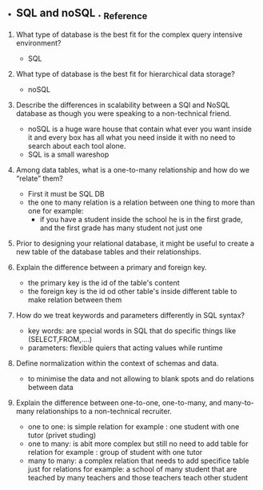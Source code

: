 - ## SQL and noSQL   .  [<sub>    Reference </sub>](https://www.youtube.com/watch?v=ZS_kXvOeQ5Y)

 1. What type of database is the best fit for the complex query intensive environment?
    - SQL

 2. What type of database is the best fit for hierarchical data storage?
    - noSQL
 3. Describe the differences in scalability between a SQl and NoSQL database as though you were speaking to a non-technical friend.
    - noSQL is a huge ware house that contain what ever you want inside it and every box has all what you need inside it with no need to search about each tool alone.
    - SQL is a small wareshop 

 4. Among data tables, what is a one-to-many relationship and how do we “relate” them?
    - First it must be SQL DB
    - the one to many relation is a relation between one thing to more than one for example:
       - if you have a student inside the school he is in the first grade, and the first grade has many student not just one

 5. Prior to designing your relational database, it might be useful to create a new table of the database tables and their relationships.

 6. Explain the difference between a primary and foreign key.
    - the primary key is the id of the table's content 
    - the foreign key is the id od other table's inside different table to make relation between them
 7. How do we treat keywords and parameters differently in SQL syntax?
    - key words: are special words in SQL that do specific things like (SELECT,FROM,....)
    - parameters: flexible quiers that acting values while runtime
 8. Define normalization within the context of schemas and data.
    - to minimise the data and not allowing to blank spots and do relations between data
 9. Explain the difference between one-to-one, one-to-many, and many-to-many relationships to a non-technical recruiter.
    - one to one: is simple relation for example : one student with one tutor (privet studing)
    - one to many: is abit more complex but still no need to add table for relation for example : group of student with one tutor 
    - many to many: a complex relation that needs to add specifice table just for relations for example:
    a school of many student that are teached by many teachers and those teachers teach other student
